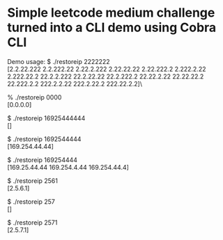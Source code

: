 # Simple leetcode medium challenge turned into a CLI demo using Cobra CLI

Demo usage:
$ ./restoreip 2222222\
[2.2.22.222 2.2.222.22 2.22.2.222 2.22.22.22 2.22.222.2 2.222.2.22 2.222.22.2 22.2.2.222 22.2.22.22 22.2.222.2 22.22.2.22 22.22.22.2 22.222.2.2 222.2.2.22 222.2.22.2 222.22.2.2]\

% ./restoreip 0000\
[0.0.0.0]

$ ./restoreip 16925444444\
[]

$ ./restoreip 1692544444\
[169.254.44.44]

$ ./restoreip 169254444\
[169.25.44.44 169.254.4.44 169.254.44.4]

$ ./restoreip 2561\
[2.5.6.1]

$ ./restoreip 257\
[]

$ ./restoreip 2571\
[2.5.7.1]
